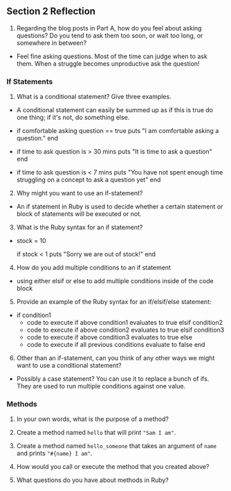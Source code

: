 ## Section 2 Reflection

1. Regarding the blog posts in Part A, how do you feel about asking questions? Do you tend to ask them too soon, or wait too long, or somewhere in between?

- Feel fine asking questions.  Most of the time can judge when to ask them.  When a struggle becomes unproductive ask the question!

### If Statements

1. What is a conditional statement? Give three examples.

- A conditional statement can easily be summed up as if this is true do one thing; if it's not, do something else.

- if comfortable asking question == true 
    puts "I am comfortable asking a question."
  end

- if time to ask question is > 30 mins
    puts "It is time to ask a question"
  end

- if time to ask question is < 7 mins
    puts "You have not spent enough time struggling on a concept to ask a question yet"
  end 
  

2. Why might you want to use an if-statement?

- An if statement in Ruby is used to decide whether a certain statement or block of statements will be executed or not.


3. What is the Ruby syntax for an if statement?

- stock = 10
  
  if stock < 1
    puts "Sorry we are out of stock!"
  end

4. How do you add multiple conditions to an if statement

- using either elsif or else to add multiple conditions inside of the code block

5. Provide an example of the Ruby syntax for an if/elsif/else statement:

- if condition1
    - code to execute if above condition1 evaluates to true
  elsif condition2
    - code to execute if above condition2 evaluates to true 
  elsif condition3
    - code to execute if above condition3 evaluates to true 
  else 
    - code to execute if all previous conditions evaluate to false
  end 

6. Other than an if-statement, can you think of any other ways we might want to use a conditional statement?

  - Possibly a case statement?  You can use it to replace a bunch of ifs.  They are used to run multiple conditions against one value.

### Methods

1. In your own words, what is the purpose of a method?

1. Create a method named `hello` that will print `"Sam I am"`.

1. Create a method named `hello_someone` that takes an argument of `name` and prints `"#{name} I am"`.

1. How would you call or execute the method that you created above?

1. What questions do you have about methods in Ruby?